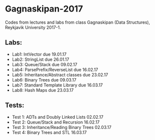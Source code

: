 # Gagnaskipan-2017
Codes from lectures and labs from class Gagnaskipan (Data Structures), Reykjavik University 2017-1.

## Labs:
- Lab1:     IntVector                        due 19.01.17
- Lab2:     StringList                       due 26.01.17
- Lab3:     Queue/Stack                      due 09.02.17
- Lab4:     ParsePrefix/ReverseList          due 16.02.17
- Lab5:     Inheritance/Abstract classes     due 23.02.17
- Lab6:     Binary Trees                     due 09.03.17
- Lab7:     Standard Template Library        due 16.03.17
- Lab8:     Hash Maps                        due 23.03.17

## Tests:
- Test 1:   ADTs and Doubly Linked Lists     02.02.17
- Test 2:   Queue/Stack and Recursion        16.02.17
- Test 3:   Inheritance/Reading Binary Trees 02.03.17
- Test 4:   Binary Trees and STL             16.03.17
